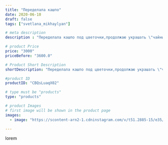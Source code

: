 ```yaml
---
title: "Переделала кашпо"
date: 2020-06-10
draft: false
tags: ["svetlana_mikhaylyan"]

# meta description
description : "Переделала кашпо под цветочки,продолжаю украшать \"чайный домик\"!"

# product Price
price: "3000"
priceBefore: "3600.0"

# Product Short Description
shortDescription: "Переделала кашпо под цветочки,продолжаю украшать \"чайный домик\"!"

#product ID
productID: "CBQsLuaqX02"

# type must be "products"
type: "products"

# product Images
# first image will be shown in the product page
images:
  - image: "https://scontent-arn2-1.cdninstagram.com/v/t51.2885-15/e35/103739490_171274297689850_7436839448354409781_n.jpg?se=7&tp=1&_nc_ht=scontent-arn2-1.cdninstagram.com&_nc_cat=110&_nc_ohc=UZwtkVU_wRAAX_t9p4b&oh=02923a659adc23af008b6b1afdd6f3bf&oe=607346F6&ig_cache_key=MjMyODU1NTMyNzE1MDcxODI2Mg%3D%3D.2"

---
```

lorem
